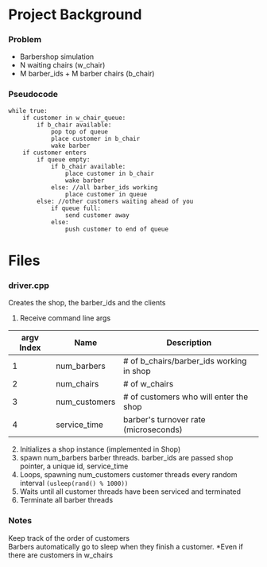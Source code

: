 # Project Background

### Problem
- Barbershop simulation
- N waiting chairs (w_chair)
- M barber_ids + M barber chairs (b_chair)

### Pseudocode
```
while true:
    if customer in w_chair_queue:
        if b_chair available:
            pop top of queue
            place customer in b_chair 
            wake barber
    if customer enters
        if queue empty:
            if b_chair available:
                place customer in b_chair 
                wake barber
            else: //all barber_ids working
                place customer in queue
        else: //other customers waiting ahead of you
            if queue full:
                send customer away
            else:
                push customer to end of queue
```

# Files
### driver.cpp
Creates the shop, the barber_ids and the clients
1. Receive command line args  

| argv Index | Name | Description |
|----------|----------|----------|
| 1 | num_barbers | # of b_chairs/barber_ids working in shop |
| 2 | num_chairs | # of w_chairs |
| 3 | num_customers | # of customers who will enter the shop |
| 4 | service_time | barber's turnover rate (microseconds) |

2. Initializes a shop instance (implemented in Shop)
3. spawn num_barbers barber threads. barber_ids are passed shop pointer, a unique id, service_time
4. Loops, spawning num_customers customer threads every random interval `(usleep(rand() % 1000))`
5. Waits until all customer threads have been serviced and terminated
6. Terminate all barber threads

   
### Notes
Keep track of the order of customers  
Barbers automatically go to sleep when they finish a customer. *Even if there are customers in w_chairs
  
